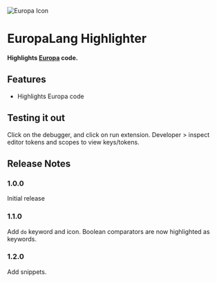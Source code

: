 ![Europa Icon](./images/logo.png)
# EuropaLang Highlighter

**Highlights [Europa](https://github.com/cursorweb/Europa-Lang) code.**

## Features

- Highlights Europa code

## Testing it out
Click on the debugger, and click on run extension.
Developer > inspect editor tokens and scopes to view keys/tokens.


## Release Notes

### 1.0.0

Initial release

### 1.1.0

Add `do` keyword and icon.
Boolean comparators are now highlighted as keywords.

### 1.2.0

Add snippets.

